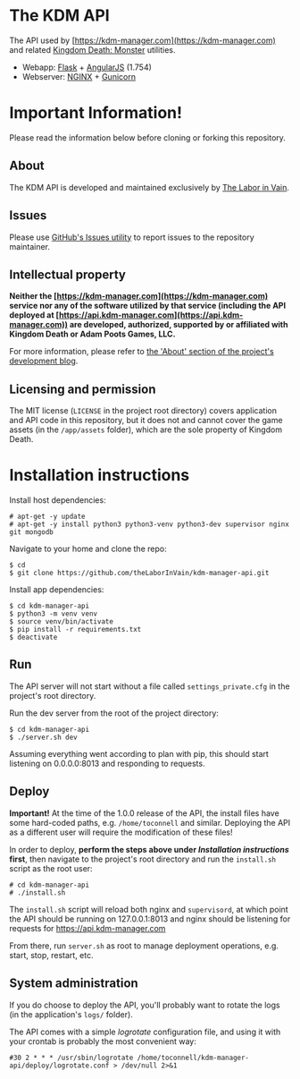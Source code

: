# The KDM API
The API used by [https://kdm-manager.com](https://kdm-manager.com) and related
[Kingdom Death: Monster](https://kingdomdeath.com) utilities.

* Webapp: [Flask](http://flask.pocoo.org/) + [AngularJS](https://angularjs.org/) (1.754)
* Webserver: [NGINX](https://www.nginx.com/) + [Gunicorn](http://gunicorn.org/)

# Important Information!

Please read the information below before cloning or forking this repository.

## About
The KDM API is developed and maintained exclusively by 
[The Labor in Vain](https://thelaborinvain.com).


## Issues
Please use
[GitHub's Issues utility](https://github.com/theLaborInVain/kdm-manager-api/issues)
to report issues to the repository maintainer.


## Intellectual property
**Neither the [https://kdm-manager.com](https://kdm-manager.com) service nor any
of the software utilized by that service (including the API deployed at
[https://api.kdm-manager.com](https://api.kdm-manager.com)) are developed,
authorized, supported by or affiliated with Kingdom Death or Adam Poots Games,
LLC.**

For more information, please refer to
[the 'About' section of the project's development blog](http://kdm-manager.blogspot.com/p/credits-and-acknowledgements.html).


## Licensing and permission
The MIT license (`LICENSE` in the project root directory) covers application and
API code in this repository, but it does not and cannot cover the game assets
 (in the `/app/assets` folder), which are the sole property of Kingdom Death.



# Installation instructions

Install host dependencies:

    # apt-get -y update
    # apt-get -y install python3 python3-venv python3-dev supervisor nginx git mongodb

Navigate to your home and clone the repo:

    $ cd 
    $ git clone https://github.com/theLaborInVain/kdm-manager-api.git

Install app dependencies:

    $ cd kdm-manager-api
    $ python3 -m venv venv
    $ source venv/bin/activate
    $ pip install -r requirements.txt
    $ deactivate


## Run

The API server will not start without a file called `settings_private.cfg` in
the project's root directory.

Run the dev server from the root of the project directory:

    $ cd kdm-manager-api
    $ ./server.sh dev

Assuming everything went according to plan with pip, this should start listening
on 0.0.0.0:8013 and responding to requests.


## Deploy

**Important!** At the time of the 1.0.0 release of the API, the install files
have some hard-coded paths, e.g. `/home/toconnell` and similar. Deploying the
API as a different user will require the modification of these files!

In order to deploy, **perform the steps above under _Installation instructions_
 first**, then navigate to the project's root directory and run the `install.sh`
script as the root user:

    # cd kdm-manager-api
    # ./install.sh

The `install.sh` script will reload both nginx and `supervisord`, at which point
the API should be running on 127.0.0.1:8013 and nginx should be listening for
requests for https://api.kdm-manager.com

From there, run `server.sh` as root to manage deployment operations, e.g. start,
stop, restart, etc.

## System administration

If you do choose to deploy the API, you'll probably want to rotate the logs (in
the application's `logs/` folder).

The API comes with a simple _logrotate_ configuration file, and using it with
your crontab is probably the most convenient way:

    #30 2 * * * /usr/sbin/logrotate /home/toconnell/kdm-manager-api/deploy/logrotate.conf > /dev/null 2>&1

